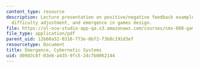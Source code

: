```yaml
---
content_type: resource
description: Lecture presentation on positive/negative feedback examples, dynamic
  difficulty adjustment, and emergence in games design.
file: https://ol-ocw-studio-app-qa.s3.amazonaws.com/courses/cms-608-game-design-spring-2008/d09d3c8f03e8a4359fc524c7b0062144_MITCMS_608s08_lec22.pdf
file_type: application/pdf
parent_uid: 12b60a52-0318-773e-6b72-f3b8c191d3ef
resourcetype: Document
title: Emergence, Cybernetic Systems
uid: d09d3c8f-03e8-a435-9fc5-24c7b0062144
---
```

